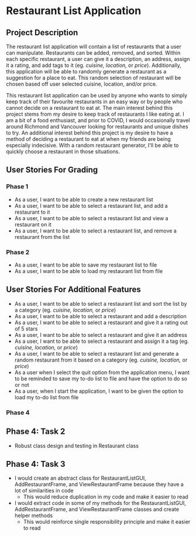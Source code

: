 # Restaurant List Application



## Project Description

The restaurant list application will contain a list of restaurants that a user can manipulate. 
Restaurants can be added, removed, and sorted. Within each specific restaurant, a user can give 
it a description, an address, assign it a rating, and add tags to it (eg. *cuisine, location,* or *price*). 
Additionally, this application will be able to randomly generate a restaurant as a suggestion for a place to eat. 
This random selection of restaurant will be chosen based off user selected cuisine, location, and/or price.

This restaurant list application can be used by anyone who wants to simply keep track of their favourite
restaurants in an easy way or by people who cannot decide on a restaurant to eat at. The main interest behind this 
project stems from my desire to keep track of restaurants I like eating at. I am a bit of a food enthusiast, and prior 
to COVID, I would occasionally travel around Richmond and Vancouver looking for restaurants and unique dishes to try. 
An additional interest behind this project is my desire to have a method of deciding a restaurant to eat at when
my friends are being especially indecisive. With a random restaurant generator, I'll be able to quickly choose a 
restaurant in those situations. 

## User Stories For Grading

### Phase 1

- As a user, I want to be able to create a new restaurant list 
- As a user, I want to be able to select a restaurant list, and add a restaurant to it
- As a user, I want to be able to select a restaurant list and view a restaurant on it
- As a user, I want to be able to select a restaurant list, and remove a restaurant from the list

### Phase 2

- As a user, I want to be able to save my restaurant list to file
- As a user, I want to be able to load my restaurant list from file

## User Stories For Additional Features
- As a user, I want to be able to select a restaurant list and sort the list by a category (eg. *cuisine, location,* or 
*price*)
- As a user, I want to be able to select a restaurant and add a description 
- As a user, I want to be able to select a restaurant and give it a rating out of 5 stars
- As a user, I want to be able to select a restaurant and give it an address
- As a user, I want to be able to select a restaurant and assign it a tag (eg. *cuisine, location,* or *price*)
- As a user, I want to be able to select a restaurant list and generate a random restaurant from it based on a category
(eg. *cuisine, location,* or *price*)
- As a user when I select the quit option from the application menu, I want to be reminded to save my to-do list to file
and have the option to do so or not
- As a user, when I start the application, I want to be given the option to load my to-do list from file

### Phase 4

## Phase 4: Task 2

- Robust class design and testing in Restaurant class

## Phase 4: Task 3

- I would create an abstract class for RestaurantListGUI, AddRestaurantFrame, and ViewRestaurantFrame because they have a 
lot of similarities in code
    - This would reduce duplication in my code and make it easier to read
- I would extract code in some of my methods for the RestaurantListGUI, AddRestaurantFrame, and ViewRestaurantFrame classes
and create helper methods 
    - This would reinforce single responsibility principle and make it easier to read
